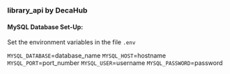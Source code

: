 ### library_api by DecaHub


#### MySQL Database Set-Up:

Set the environment variables in the file `.env`
 
`MYSQL_DATABASE`=database_name
`MYSQL_HOST`=hostname
`MYSQL_PORT`=port_number
`MYSQL_USER`=username
`MYSQL_PASSWORD`=password


